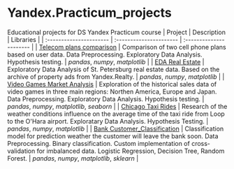 # Yandex.Practicum_projects
Educational projects for DS Yandex Practicum course
| Project | Description | Libraries |
| :---------------------- | :---------------------- | :---------------------- |
| [Telecom plans comparison](Telecom%20Tariff%20Plans%20Comparison) | Comparison of two cell phone plans based on user data. Data Preprocessing. Exploratory Data Analysis. Hypothesis testing. | *pandas*, *numpy*, *matplotlib* |
| [EDA Real Estate](EDA%20Real%20Estate) | Exploratory Data Analysis of St. Petersburg real estate data. Based on the archive of property ads from Yandex.Realty. | *pandas*, *numpy*, *matplotlib* |
| [Video Games Market Analysis](Video%20Games%20Market%20Analysis) | Exploration of the historical sales data of video games in three main regions: Northen America, Europe and Japan. Data Preprocessing. Exploratory Data Analysis. Hypothesis testing. | *pandas*, *numpy*, *matplotlib*, *seaborn* |
| [Chicago Taxi Rides](Chicago%20Taxi%20Rides) | Research of the weather conditions influence on the average time of the taxi ride from Loop to the O'Hara airport. Exploratary Data Analysis. Hypothesis Testing. | *pandas*, *numpy*, *matplotlib* |
| [Bank Customer_Classification](Bank%20Customer%20Classification) | Classification model for prediction weather the customer will leave the bank soon. Data Preprocessing. Binary classification. Custom implementation of cross-validation for imbalanced data. Logistic Regression, Decision Tree, Random Forest. |  *pandas*, *numpy*, *matplotlib*, *sklearn* |
